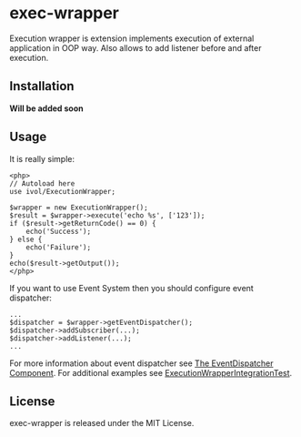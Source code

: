 exec-wrapper
============
Execution wrapper is extension implements execution of external application in OOP way. Also allows to add listener before and after execution.

Installation
------------
**Will be added soon**

Usage
-----
It is really simple:
```
<php>
// Autoload here
use ivol/ExecutionWrapper;

$wrapper = new ExecutionWrapper();
$result = $wrapper->execute('echo %s', ['123']);
if ($result->getReturnCode() == 0) {
    echo('Success');
} else {
    echo('Failure');
}
echo($result->getOutput());
</php>
```
If you want to use Event System then you should configure event dispatcher:
```
...
$dispatcher = $wrapper->getEventDispatcher();
$dispatcher->addSubscriber(...);
$dispatcher->addListener(...);
...
```
For more information about event dispatcher see [The EventDispatcher Component](http://symfony.com/doc/3.0/components/event_dispatcher/introduction.html).
For additional examples see [ExecutionWrapperIntegrationTest](https://github.com/ivol84/exec_wrapper/blob/master/test/ExecutionWrapperIntegrationTest.php).

License
-------

exec-wrapper is released under the MIT License.
